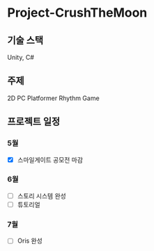 # Project-CrushTheMoon

## 기술 스택
Unity, C#
 
## 주제
2D PC Platformer Rhythm Game

## 프로젝트 일정
### 5월
- [x] 스마일게이트 공모전 마감
### 6월 
- [ ] 스토리 시스템 완성
- [ ] 튜토리얼
### 7월
- [ ] Oris 완성
